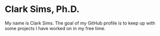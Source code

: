 
<!-- README.md is generated from README.Rmd. Please edit that file -->

# Clark Sims, Ph.D.

<!-- badges: start -->
<!-- badges: end -->

My name is Clark Sims. The goal of my GitHub profile is to keep up with
some projects I have worked on in my free time.
